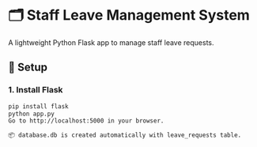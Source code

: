 # 🗂️ Staff Leave Management System

A lightweight Python Flask app to manage staff leave requests.

## 🔧 Setup

### 1. Install Flask
```bash
pip install flask
python app.py
Go to http://localhost:5000 in your browser.

📦 database.db is created automatically with leave_requests table.
